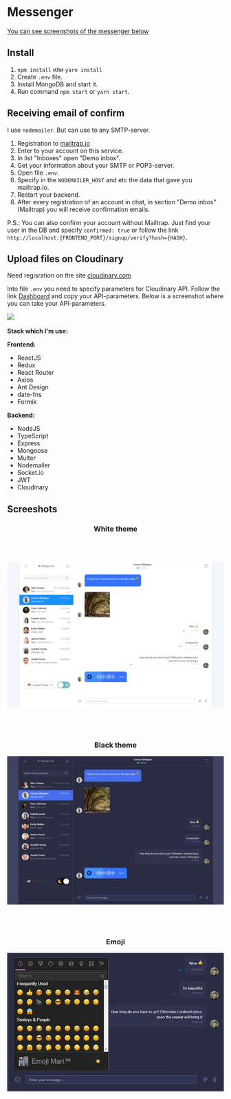# Messenger

[You can see screenshots of the messenger below](#screenshots)

## Install

1. `npm install` или `yarn install`
2. Create `.env` file.
3. Install MongoDB and start it.
4. Run command `npm start` or `yarn start`.

## Receiving email of confirm

I use `nodemailer`. But can use to any SMTP-server.

1. Registration to [mailtrap.io](https://mailtrap.io)
2. Enter to your account on this service.
3. In list "Inboxes" open "Demo inbox".
4. Get your information about your SMTP or POP3-server.
5. Open file `.env`.
6. Specify in the `NODEMAILER_HOST` and etc the data that gave you mailtrap.io.
7. Restart your backend.
8. After every registration of an account in chat, in section "Demo inbox" (Mailtrap) you will receive confirmation emails.

P.S.: You can also confirm your account without Mailtrap. Just find your user in the DB and specify `confirmed: true` or follow the link `http://localhost:{FRONTEND_PORT}/signup/verify?hash={HASH}`.

## Upload files on Cloudinary

Need regisration on the site [cloudinary.com](https://cloudinary.com/)

Into file `.env` you need to specify parameters for Cloudinary API. Follow the link [Dashboard](https://cloudinary.com/console) and copy your API-parameters. Below is a screenshot where you can take your API-parameters.

![](https://image.prntscr.com/image/XOvt2ponRbKQyWUiSoI5vw.png)

**Stack which I'm use:**

**Frontend:**

-   ReactJS
-   Redux
-   React Router
-   Axios
-   Ant Design
-   date-fns
-   Formik

**Backend:**

-   NodeJS
-   TypeScript
-   Express
-   Mongoose
-   Multer
-   Nodemailer
-   Socket.io
-   JWT
-   Cloudinary

## <a name="screenshots">Screeshots</a>

<div align="center" >
  <h3>White theme</h3>
  <img style="margin:50px 0;" src="./client/src/assets/img/readme/1.jpg" />
  <h3>Black theme</h3>
  <img style="margin-bottom:50px;" src="./client/src/assets/img/readme/2.jpg" />
  <h3>Emoji</h3>
  <img style="margin-bottom:50px;" src="./client/src/assets/img/readme/3.jpg" />
</div>
